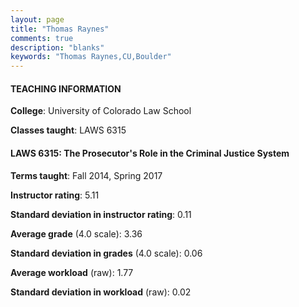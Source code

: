 ```yaml
---
layout: page
title: "Thomas Raynes" 
comments: true
description: "blanks"
keywords: "Thomas Raynes,CU,Boulder"
---
```

<head>
<script src="https://ajax.googleapis.com/ajax/libs/jquery/2.1.3/jquery.min.js"></script>
<script src="https://dl.dropboxusercontent.com/s/pc42nxpaw1ea4o9/highcharts.js?dl=0"></script>
<!-- <script src="../assets/js/highcharts.js"></script> -->
<style type="text/css">@font-face {
	font-family: "Bebas Neue";
	src: url(https://www.filehosting.org/file/details/544349/BebasNeue Regular.otf) format("opentype");
	}
	h1.Bebas { 
		font-family: "Bebas Neue", Verdana, Tahoma;
	}
</style>
</head>
	   
#### TEACHING INFORMATION

**College**: University of Colorado Law School

**Classes taught**: LAWS 6315

#### LAWS 6315: The Prosecutor's Role in the Criminal Justice System

**Terms taught**: Fall 2014, Spring 2017

**Instructor rating**: 5.11

**Standard deviation in instructor rating**: 0.11

**Average grade** (4.0 scale): 3.36

**Standard deviation in grades** (4.0 scale): 0.06

**Average workload** (raw): 1.77

**Standard deviation in workload** (raw): 0.02

